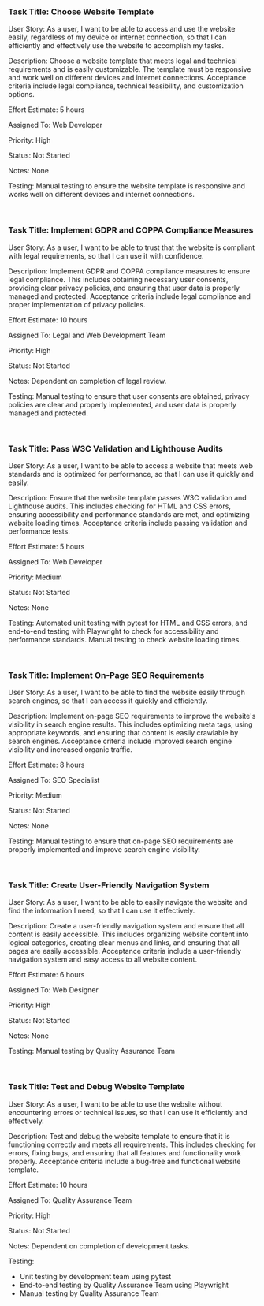 <h3>Task Title: Choose Website Template</h3>

User Story: As a user, I want to be able to access and use the website easily, regardless of my device or internet connection, so that I can efficiently and effectively use the website to accomplish my tasks.

Description: Choose a website template that meets legal and technical requirements and is easily customizable. The template must be responsive and work well on different devices and internet connections. Acceptance criteria include legal compliance, technical feasibility, and customization options.

Effort Estimate: 5 hours

Assigned To: Web Developer

Priority: High

Status: Not Started

Notes: None

Testing: Manual testing to ensure the website template is responsive and works well on different devices and internet connections.

<br/>
<h3>Task Title: Implement GDPR and COPPA Compliance Measures</h3>

User Story: As a user, I want to be able to trust that the website is compliant with legal requirements, so that I can use it with confidence.

Description: Implement GDPR and COPPA compliance measures to ensure legal compliance. This includes obtaining necessary user consents, providing clear privacy policies, and ensuring that user data is properly managed and protected. Acceptance criteria include legal compliance and proper implementation of privacy policies.

Effort Estimate: 10 hours

Assigned To: Legal and Web Development Team

Priority: High

Status: Not Started

Notes: Dependent on completion of legal review.

Testing: Manual testing to ensure that user consents are obtained, privacy policies are clear and properly implemented, and user data is properly managed and protected.

<br/>
<h3>Task Title: Pass W3C Validation and Lighthouse Audits</h3>

User Story: As a user, I want to be able to access a website that meets web standards and is optimized for performance, so that I can use it quickly and easily.

Description: Ensure that the website template passes W3C validation and Lighthouse audits. This includes checking for HTML and CSS errors, ensuring accessibility and performance standards are met, and optimizing website loading times. Acceptance criteria include passing validation and performance tests.

Effort Estimate: 5 hours

Assigned To: Web Developer

Priority: Medium

Status: Not Started

Notes: None

Testing: Automated unit testing with pytest for HTML and CSS errors, and end-to-end testing with Playwright to check for accessibility and performance standards. Manual testing to check website loading times.

<br/>
<h3>Task Title: Implement On-Page SEO Requirements</h3>

User Story: As a user, I want to be able to find the website easily through search engines, so that I can access it quickly and efficiently.

Description: Implement on-page SEO requirements to improve the website's visibility in search engine results. This includes optimizing meta tags, using appropriate keywords, and ensuring that content is easily crawlable by search engines. Acceptance criteria include improved search engine visibility and increased organic traffic.

Effort Estimate: 8 hours

Assigned To: SEO Specialist

Priority: Medium

Status: Not Started

Notes: None

Testing: Manual testing to ensure that on-page SEO requirements are properly implemented and improve search engine visibility.

<br/>
<h3>Task Title: Create User-Friendly Navigation System</h3>

User Story: As a user, I want to be able to easily navigate the website and find the information I need, so that I can use it effectively.

Description: Create a user-friendly navigation system and ensure that all content is easily accessible. This includes organizing website content into logical categories, creating clear menus and links, and ensuring that all pages are easily accessible. Acceptance criteria include a user-friendly navigation system and easy access to all website content.

Effort Estimate: 6 hours

Assigned To: Web Designer

Priority: High

Status: Not Started

Notes: None

Testing: Manual testing by Quality Assurance Team

<br/>
<h3>Task Title: Test and Debug Website Template</h3>

User Story: As a user, I want to be able to use the website without encountering errors or technical issues, so that I can use it efficiently and effectively.

Description: Test and debug the website template to ensure that it is functioning correctly and meets all requirements. This includes checking for errors, fixing bugs, and ensuring that all features and functionality work properly. Acceptance criteria include a bug-free and functional website template.

Effort Estimate: 10 hours

Assigned To: Quality Assurance Team

Priority: High

Status: Not Started

Notes: Dependent on completion of development tasks.

Testing: 
- Unit testing by development team using pytest
- End-to-end testing by Quality Assurance Team using Playwright
- Manual testing by Quality Assurance Team
